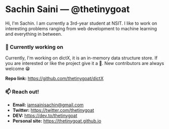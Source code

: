 # Sachin Saini — @thetinygoat
Hi, I'm Sachin. I am currently a 3rd-year student at NSIT. I like to work on interesting problems ranging from web development to machine learning and everything in between.

### 🔭 Currently working on
Currently, I'm working on dictX, it is an in-memory data structure store. If you are interested or like the project give it a 🌟. New contributors are always welcome 😁

**Repo link:** https://github.com/thetinygoat/dictX

### 📫 Reach out!
- **Email:** iamsainisachin@gmail.com
- **Twitter:** https://twitter.com/thetinygoat
- **DEV:** https://dev.to/thetinygoat
- **Personal site:** https://thetinygoat.github.io

